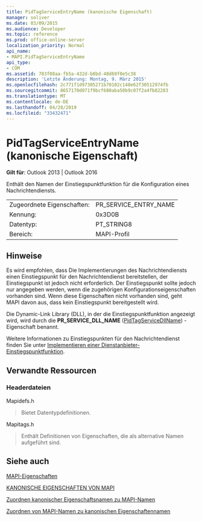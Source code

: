 ```yaml
---
title: PidTagServiceEntryName (kanonische Eigenschaft)
manager: soliver
ms.date: 03/09/2015
ms.audience: Developer
ms.topic: reference
ms.prod: office-online-server
localization_priority: Normal
api_name:
- MAPI.PidTagServiceEntryName
api_type:
- COM
ms.assetid: 783f08aa-fb5a-432d-b8bd-48d69f0e5c38
description: 'Letzte Änderung: Montag, 9. März 2015'
ms.openlocfilehash: 2c771f1d97305271b70102c148e62f30512974fb
ms.sourcegitcommit: 8657170d071f9bcf680aba50b9c07f2a4fb82283
ms.translationtype: MT
ms.contentlocale: de-DE
ms.lasthandoff: 04/28/2019
ms.locfileid: "33432471"
---
```

# <a name="pidtagserviceentryname-canonical-property"></a>PidTagServiceEntryName (kanonische Eigenschaft)

  
  
**Gilt für**: Outlook 2013 | Outlook 2016 
  
Enthält den Namen der Einstiegspunktfunktion für die Konfiguration eines Nachrichtendiensts.
  
|||
|:-----|:-----|
|Zugeordnete Eigenschaften:  <br/> |PR_SERVICE_ENTRY_NAME  <br/> |
|Kennung:  <br/> |0x3D0B  <br/> |
|Datentyp:  <br/> |PT_STRING8  <br/> |
|Bereich:  <br/> |MAPI-Profil  <br/> |
   
## <a name="remarks"></a>Hinweise

Es wird empfohlen, dass Die Implementierungen des Nachrichtendiensts einen Einstiegspunkt für den Nachrichtendienst bereitstellen, der Einstiegspunkt ist jedoch nicht erforderlich. Der Einstiegspunkt sollte jedoch nur angegeben werden, wenn die zugehörigen Konfigurationseigenschaften vorhanden sind. Wenn diese Eigenschaften nicht vorhanden sind, geht MAPI davon aus, dass kein Einstiegspunkt bereitgestellt wird.
  
Die Dynamic-Link Library (DLL), in der die Einstiegspunktfunktion angezeigt wird, wird durch die **PR_SERVICE_DLL_NAME** ([PidTagServiceDllName](pidtagservicedllname-canonical-property.md)) -Eigenschaft benannt.
  
Weitere Informationen zu Einstiegspunkten für den Nachrichtendienst finden Sie unter [Implementieren einer Dienstanbieter-Einstiegspunktfunktion](implementing-a-service-provider-entry-point-function.md).
  
## <a name="related-resources"></a>Verwandte Ressourcen

### <a name="header-files"></a>Headerdateien

Mapidefs.h
  
> Bietet Datentypdefinitionen.
    
Mapitags.h
  
> Enthält Definitionen von Eigenschaften, die als alternative Namen aufgeführt sind.
    
## <a name="see-also"></a>Siehe auch



[MAPI-Eigenschaften](mapi-properties.md)
  
[KANONISCHE EIGENSCHAFTEN VON MAPI](mapi-canonical-properties.md)
  
[Zuordnen kanonischer Eigenschaftsnamen zu MAPI-Namen](mapping-canonical-property-names-to-mapi-names.md)
  
[Zuordnen von MAPI-Namen zu kanonischen Eigenschaftennamen](mapping-mapi-names-to-canonical-property-names.md)

